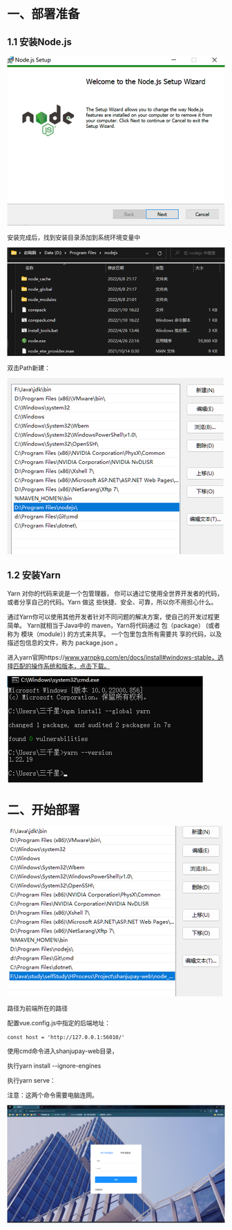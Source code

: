 # 一、部署准备

## 1.1 安装Node.js

![sj](./assets/q-1.png)

安装完成后，找到安装目录添加到系统环境变量中

![sj](./assets/q-2.png)

双击Path新建：

![sj](./assets/q-3.png)

## 1.2 安装Yarn

Yarn 对你的代码来说是一个包管理器， 你可以通过它使用全世界开发者的代码， 或者分享自己的代码。Yarn 做这 些快捷、安全、可靠，所以你不用担心什么。 

通过Yarn你可以使用其他开发者针对不同问题的解决方案，使自己的开发过程更简单。 Yarn就相当于Java中的 maven，Yarn将代码通过 包（package） (或者称为 模块（module）) 的方式来共享。 一个包里包含所有需要共 享的代码，以及描述包信息的文件，称为 package.json 。 

进入yarn官网https://www.yarnpkg.com/en/docs/install#windows-stable，选择匹配的操作系统和版本，点击下载。

![sj](./assets/q-4.png)

# 二、开始部署

![sj](./assets/q-5.png)

路径为前端所在的路径

配置vue.config.js中指定的后端地址：

`const host = 'http://127.0.0.1:56010/'`

使用cmd命令进入shanjupay-web目录， 

执行yarn install --ignore-engines 

执行yarn serve：

注意：这两个命令需要电脑连网。

![sj](./assets/q-6.png)


